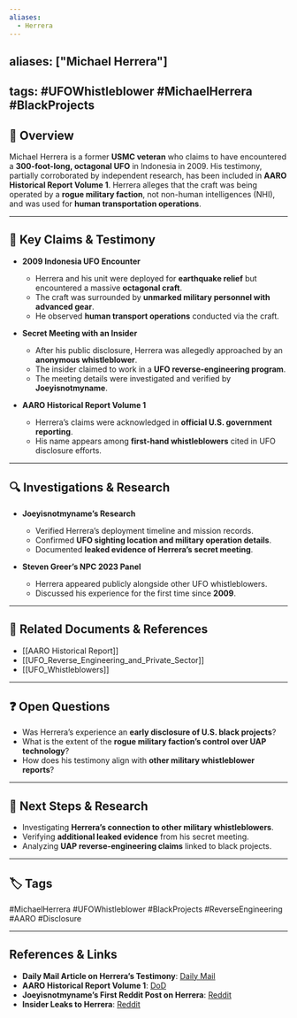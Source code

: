 ```yaml
---
aliases:
  - Herrera
---
```



## aliases: ["Michael Herrera"]

## tags: #UFOWhistleblower #MichaelHerrera #BlackProjects

## 📌 Overview

Michael Herrera is a former **USMC veteran** who claims to have encountered a **300-foot-long, octagonal UFO** in Indonesia in 2009. His testimony, partially corroborated by independent research, has been included in **AARO Historical Report Volume 1**. Herrera alleges that the craft was being operated by a **rogue military faction**, not non-human intelligences (NHI), and was used for **human transportation operations**.

---

## 📝 Key Claims & Testimony

- **2009 Indonesia UFO Encounter**
    
    - Herrera and his unit were deployed for **earthquake relief** but encountered a massive **octagonal craft**.
    - The craft was surrounded by **unmarked military personnel with advanced gear**.
    - He observed **human transport operations** conducted via the craft.
- **Secret Meeting with an Insider**
    
    - After his public disclosure, Herrera was allegedly approached by an **anonymous whistleblower**.
    - The insider claimed to work in a **UFO reverse-engineering program**.
    - The meeting details were investigated and verified by **Joeyisnotmyname**.
- **AARO Historical Report Volume 1**
    
    - Herrera’s claims were acknowledged in **official U.S. government reporting**.
    - His name appears among **first-hand whistleblowers** cited in UFO disclosure efforts.

---

## 🔍 Investigations & Research

- **Joeyisnotmyname’s Research**
    
    - Verified Herrera’s deployment timeline and mission records.
    - Confirmed **UFO sighting location and military operation details**.
    - Documented **leaked evidence of Herrera’s secret meeting**.
- **Steven Greer’s NPC 2023 Panel**
    
    - Herrera appeared publicly alongside other UFO whistleblowers.
    - Discussed his experience for the first time since **2009**.

---

## 🔗 Related Documents & References

- [[AARO Historical Report]]
- [[UFO_Reverse_Engineering_and_Private_Sector]]
- [[UFO_Whistleblowers]]

---

## ❓ Open Questions

- Was Herrera’s experience an **early disclosure of U.S. black projects**?
- What is the extent of the **rogue military faction’s control over UAP technology**?
- How does his testimony align with **other military whistleblower reports**?

---

## 🔮 Next Steps & Research

- Investigating **Herrera’s connection to other military whistleblowers**.
- Verifying **additional leaked evidence** from his secret meeting.
- Analyzing **UAP reverse-engineering claims** linked to black projects.

---

## 🏷️ Tags

#MichaelHerrera #UFOWhistleblower #BlackProjects #ReverseEngineering #AARO #Disclosure

---

## **References & Links**

- **Daily Mail Article on Herrera’s Testimony**: [Daily Mail](https://www.dailymail.co.uk/news/article-12177943/Marine-vet-breaks-14-year-silence-make-astonishing-claim-six-man-unit-saw-UFO.html)
- **AARO Historical Report Volume 1**: [DoD](https://media.defense.gov/2024/Mar/08/2003409233/-1/-1/0/DOPSR-CLEARED-508-COMPLIANT-HRRV1-08-MAR-2024-FINAL.PDF)
- **Joeyisnotmyname’s First Reddit Post on Herrera**: [Reddit](https://www.reddit.com/r/UFOs/comments/153xzio/verifying_the_events_around_michael_herreras_ufo/)
- **Insider Leaks to Herrera**: [Reddit](https://www.reddit.com/r/wecomeinpeace/comments/17hoaqv/leaks_provided_to_michael_herrera_by_black/)